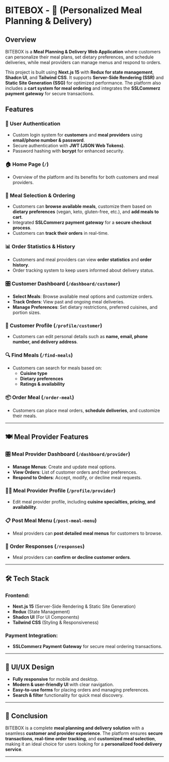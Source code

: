 # BITEBOX - 🍱 (Personalized Meal Planning & Delivery)

## Overview

BITEBOX is a **Meal Planning & Delivery Web Application** where customers can personalize their meal plans, set dietary preferences, and schedule deliveries, while meal providers can manage menus and respond to orders.

This project is built using **Next.js 15** with **Redux for state management**, **Shadcn UI**, and **Tailwind CSS**. It supports **Server-Side Rendering (SSR)** and **Static Site Generation (SSG)** for optimized performance. The platform also includes a **cart system for meal ordering** and integrates the **SSLCommerz payment gateway** for secure transactions.

## Features

### 🔐 User Authentication

- Custom login system for **customers** and **meal providers** using **email/phone number & password**.
- Secure authentication with **JWT (JSON Web Tokens)**.
- Password hashing with **bcrypt** for enhanced security.

### 🏠 Home Page (`/`)

- Overview of the platform and its benefits for both customers and meal providers.

### 🛒 Meal Selection & Ordering

- Customers can **browse available meals**, customize them based on **dietary preferences** (vegan, keto, gluten-free, etc.), and **add meals to cart**.
- Integrated **SSLCommerz payment gateway** for a **secure checkout process**.
- Customers can **track their orders** in real-time.

### 📊 Order Statistics & History

- Customers and meal providers can view **order statistics** and **order history**.
- Order tracking system to keep users informed about delivery status.

### 🎛️ Customer Dashboard (`/dashboard/customer`)

- **Select Meals**: Browse available meal options and customize orders.
- **Track Orders**: View past and ongoing meal deliveries.
- **Manage Preferences**: Set dietary restrictions, preferred cuisines, and portion sizes.

### 👤 Customer Profile (`/profile/customer`)

- Customers can edit personal details such as **name, email, phone number, and delivery address**.

### 🔍 Find Meals (`/find-meals`)

- Customers can search for meals based on:
  - **Cuisine type**
  - **Dietary preferences**
  - **Ratings & availability**

### 📦 Order Meal (`/order-meal`)

- Customers can place meal orders, **schedule deliveries**, and customize their meals.

---

## 🍽️ Meal Provider Features

### 🎛️ Meal Provider Dashboard (`/dashboard/provider`)

- **Manage Menus**: Create and update meal options.
- **View Orders**: List of customer orders and their preferences.
- **Respond to Orders**: Accept, modify, or decline meal requests.

### 👨‍🍳 Meal Provider Profile (`/profile/provider`)

- Edit meal provider profile, including **cuisine specialties, pricing, and availability**.

### 📋 Post Meal Menu (`/post-meal-menu`)

- Meal providers can **post detailed meal menus** for customers to browse.

### 📩 Order Responses (`/responses`)

- Meal providers can **confirm or decline customer orders**.

---

## 🛠️ Tech Stack

### **Frontend:**

- **Next.js 15** (Server-Side Rendering & Static Site Generation)
- **Redux** (State Management)
- **Shadcn UI** (For UI Components)
- **Tailwind CSS** (Styling & Responsiveness)

### **Payment Integration:**

- **SSLCommerz Payment Gateway** for secure meal ordering transactions.

---

## 🚀 UI/UX Design

- **Fully responsive** for mobile and desktop.
- **Modern & user-friendly UI** with clear navigation.
- **Easy-to-use forms** for placing orders and managing preferences.
- **Search & filter** functionality for quick meal discovery.

---

## 📌 Conclusion

BITEBOX is a complete **meal planning and delivery solution** with a seamless **customer and provider experience**. The platform ensures **secure transactions**, **real-time order tracking**, and **customized meal selection**, making it an ideal choice for users looking for a **personalized food delivery service**.

---

